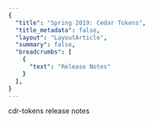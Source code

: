 ```yaml
---
{
  "title": "Spring 2019: Cedar Tokens",
  "title_metadata": false,
  "layout": "LayoutArticle",
  "summary": false,
  "breadcrumbs": [
    {
      "text": "Release Notes"
    }
  ],
}
---
```


<cdr-doc-table-of-contents-shell>

cdr-tokens release notes

</cdr-doc-table-of-contents-shell>
